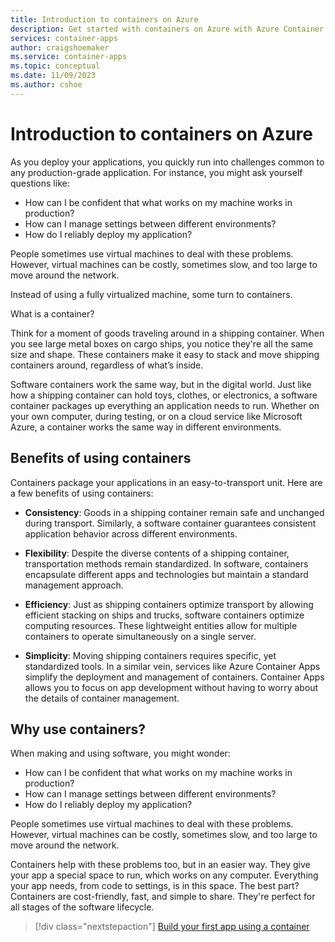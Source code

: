 ```yaml
---
title: Introduction to containers on Azure
description: Get started with containers on Azure with Azure Container Apps
services: container-apps
author: craigshoemaker
ms.service: container-apps
ms.topic: conceptual
ms.date: 11/09/2023
ms.author: cshoe
---
```


# Introduction to containers on Azure

As you deploy your applications, you quickly run into challenges common to any production-grade application. For instance, you might ask yourself questions like:

- How can I be confident that what works on my machine works in production?
- How can I manage settings between different environments?
- How do I reliably deploy my application?

People sometimes use virtual machines to deal with these problems.  However, virtual machines can be costly, sometimes slow, and too large to move around the network.

Instead of using a fully virtualized machine, some turn to containers.

What is a container?

Think for a moment of goods traveling around in a shipping container. When you see large metal boxes on cargo ships, you notice they're all the same size and shape. These containers make it easy to stack and move shipping containers around, regardless of what’s inside.

Software containers work the same way, but in the digital world. Just like how a shipping container can hold toys, clothes, or electronics, a software container packages up everything an application needs to run. Whether on your own computer, during testing, or on a cloud service like Microsoft Azure, a container works the same way in different environments.

## Benefits of using containers

Containers package your applications in an easy-to-transport unit. Here are a few benefits of using containers:

- **Consistency**: Goods in a shipping container remain safe and unchanged during transport. Similarly, a software container guarantees consistent application behavior across different environments.

- **Flexibility**: Despite the diverse contents of a shipping container, transportation methods remain standardized. In software, containers encapsulate different apps and technologies but maintain a standard management approach.

- **Efficiency**: Just as shipping containers optimize transport by allowing efficient stacking on ships and trucks, software containers optimize computing resources. These lightweight entities allow for multiple containers to operate simultaneously on a single server.

- **Simplicity**: Moving shipping containers requires specific, yet standardized tools. In a similar vein, services like Azure Container Apps simplify the deployment and management of containers. Container Apps allows you to focus on app development without having to worry about the details of container management.

## Why use containers?

When making and using software, you might wonder:

- How can I be confident that what works on my machine works in production?
- How can I manage settings between different environments?
- How do I reliably deploy my application?

People sometimes use virtual machines to deal with these problems.  However, virtual machines can be costly, sometimes slow, and too large to move around the network.

Containers help with these problems too, but in an easier way. They give your app a special space to run, which works on any computer. Everything your app needs, from code to settings, is in this space. The best part? Containers are cost-friendly, fast, and simple to share. They're perfect for all stages of the software lifecycle.

> [!div class="nextstepaction"]
> [Build your first app using a container](quickstart-portal.md)
